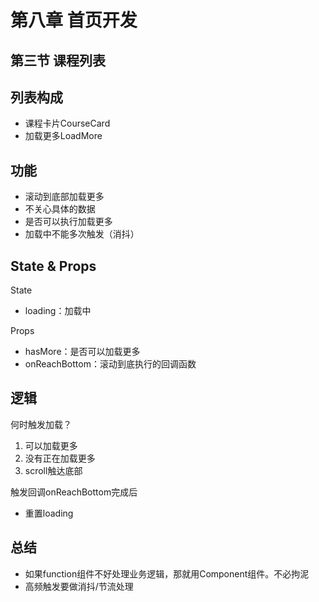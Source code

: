 # 第八章 首页开发
## 第三节 课程列表

## 列表构成

- 课程卡片CourseCard
- 加载更多LoadMore

## 功能

- 滚动到底部加载更多
- 不关心具体的数据
- 是否可以执行加载更多
- 加载中不能多次触发（消抖）

## State & Props

State
- loading：加载中

Props
- hasMore：是否可以加载更多
- onReachBottom：滚动到底执行的回调函数

## 逻辑

何时触发加载？

1. 可以加载更多
2. 没有正在加载更多
3. scroll触达底部

触发回调onReachBottom完成后

- 重置loading

## 总结

- 如果function组件不好处理业务逻辑，那就用Component组件。不必拘泥
- 高频触发要做消抖/节流处理
